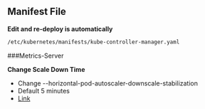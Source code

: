 ## Manifest File

**Edit and re-deploy is automatically**

```bash
/etc/kubernetes/manifests/kube-controller-manager.yaml
```

###Metrics-Server

**Change Scale Down Time**

* Change --horizontal-pod-autoscaler-downscale-stabilization
* Default 5 minutes
* [Link](https://stackoverflow.com/questions/56903563/how-to-prevent-kubernetes-horizontal-auto-scaler-from-scaling-down/56905137#56905137)




